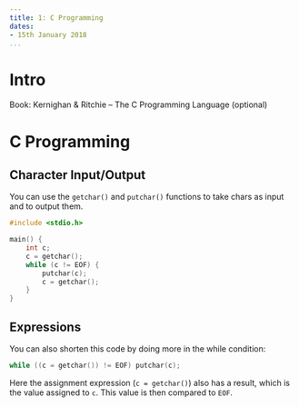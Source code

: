 ```yaml
---
title: 1: C Programming
dates:
- 15th January 2018
...
```


# Intro

Book: Kernighan & Ritchie – The C Programming Language (optional)

# C Programming

## Character Input/Output

You can use the `getchar()` and `putchar()` functions to take chars as input and to output them.

```C
#include <stdio.h>

main() {
    int c;
    c = getchar();
    while (c != EOF) {
        putchar(c);
        c = getchar();
    }
}
```

## Expressions

You can also shorten this code by doing more in the while condition:

```C
while ((c = getchar()) != EOF) putchar(c);
```

Here the assignment expression (`c = getchar()`) also has a result, which is the value assigned to `c`. This value is then compared to `EOF`.
